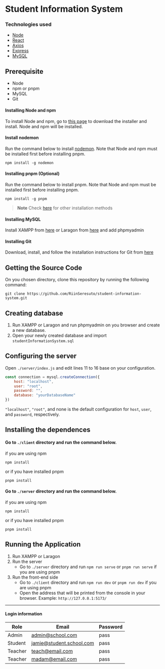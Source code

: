 # Student Information System

### Technologies used
- [Node](https://nodejs.org/en/)
- [React](https://reactjs.org/)
- [Axios](https://axios-http.com/)
- [Express](https://expressjs.com/)
- [MySQL](https://www.mysql.com/)


## Prerequisite
- Node
- npm or pnpm
- MySQL
- Git

#### Installing Node and npm
To install Node and npm, go to [this page](https://nodejs.org/en/download/) to download the installer and install. Node and npm will be installed.

#### Install nodemon
Run the command below to install [nodemon](https://www.npmjs.com/package/nodemon). Note that Node and npm must be installed first before installing pnpm.

```
npm install -g nodemon
```

#### Installing pnpm (Optional)
Run the command below to install pnpm. Note that Node and npm must be installed first before installing pnpm.

```
npm install -g pnpm
```

> **Note**
> Check [here](https://pnpm.io/installation) for other installation methods

#### Installing MySQL
Install XAMPP from [here](https://www.apachefriends.org/download.html) or Laragon from [here](https://laragon.org/download/index.html) and add phpmyadmin

#### Installing Git
Download, install, and follow the installation instructions for Git from [here](https://git-scm.com/downloads)


## Getting the Source Code
On you chosen directory, clone this repository by running the following command:

```
git clone https://github.com/RiinSeresuto/student-information-system.git
```

## Creating database
1. Run XAMPP or Laragon and run phpmyadmin on you browser and create a new database.
2. Open your newly created database and import `studentInformationSystem.sql`

## Configuring the server
Open `./server/index.js` and edit lines 11 to 16 base on your configuration.

```js
const connection = mysql.createConnection({
	host: "localhost",
	user: "root",
	password: "",
	database: "yourDatabaseName"
})
```

`"localhost"`, `"root"`, and none is the default configuration for `host`, `user`, and `password`, respectively.

## Installing the dependences
#### Go to `./client` directory and run the command below.

if you are using npm
```
npm install
```

or if you have installed pnpm
```
pnpm install
```

#### Go to `./server` directory and run the command below.

if you are using npm
```
npm install
```

or if you have installed pnpm
```
pnpm install
```

## Running the Application
1. Run XAMPP or Laragon
2. Run the server
	- Go to `./server` directory and run `npm run serve` or `pnpm run serve` if you are using pnpm
3. Run the front-end side
	- Go to `./client` directory and run `npm run dev` or `pnpm run dev` if you are using pnpm
	- Open the address that will be printed from the console in your browser. Example: `http://127.0.0.1:5173/`

---

#### Login information
| Role | Email | Password |
|------|-------|----------|
| Admin | admin@school.com | pass|
| Student | jamie@student.school.com | pass |
| Teacher | teach@email.com | pass |
| Teacher | madam@email.com | pass |



